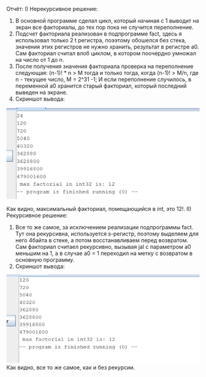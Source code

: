 Отчёт:
I) Нерекурсивное решение:
  1) В основной программе сделал цикл, который начиная с 1 выводит на экран все факториалы, до тех пор пока не случится переполнение.
  2) Подсчет факториала реализован в подпрограмме fact, здесь я использовал только 2 t регистра, поээтому обошелся без стека, значения этих регистров не нужно хранить, результат в регистре a0. Сам факториал считал влоб циклом, в котором поочердно умножал на число от 1 до n.
  3) После получения значения факториала проверка на переполнение следующая: (n-1)! * n > M тогда и только тогда, когда (n-1)! > M/n, где n - текущее число, M = 2^31 -1; И если переполнение случилось, в переменной a0 хранится старый факториал, который последний выведен на экране.
  4) Скриншот вывода:

  ![](f1.png)

  Как видно, максимальный факториал, помещающийся в int, это 12!.
II) Рекурсивное решение:
  1) Все то же самое, за исключением реализации подпрограммы fact. Тут она рекурсивна, используется s-регистр, поэтому выделяем для него 4байта в стеке, а потом восстанавливаем перед возвратом. Сам факториал считаел рекурсивно, вызывая jal с параметром a0 меньшим на 1, а в случае a0 = 1 переходил на метку с возвратом в основную программу.
  2) Скриншот вывода:

  ![](f2.png)
Как видно, все то же самое, как и без рекурсии. 
